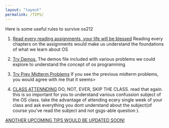 ```yaml
---
layout: "layout"
permalink: /TIPS/
---
```


Here is some useful rules to survive os212

1. [Read every reading assignments, your life will be blessed](#) 
Reading every chapters on the assignments would make us understand the foundations of what we learn about OS

2. [Try Demos.](#)
The demos file included with various problems we could explore to understand the concept of os programming

3. [Try Prev Midterm Problems](#)
If you see the previous midterm problems, you would agree with me that it seems>

4. [CLASS ATTENNDING](#)
DO, NOT, EVER, SKIP THE CLASS. read that again. this is so important for you to understand various confussion subject of the OS class. take the advantage of attending ecery single week  of your class and ask everything you dont understand about the subject(of course you've read the subject and not gsgs-able question ).




[ANOTHER UPCOMING TIPS WOULD BE UPDATED SOON!](#)
